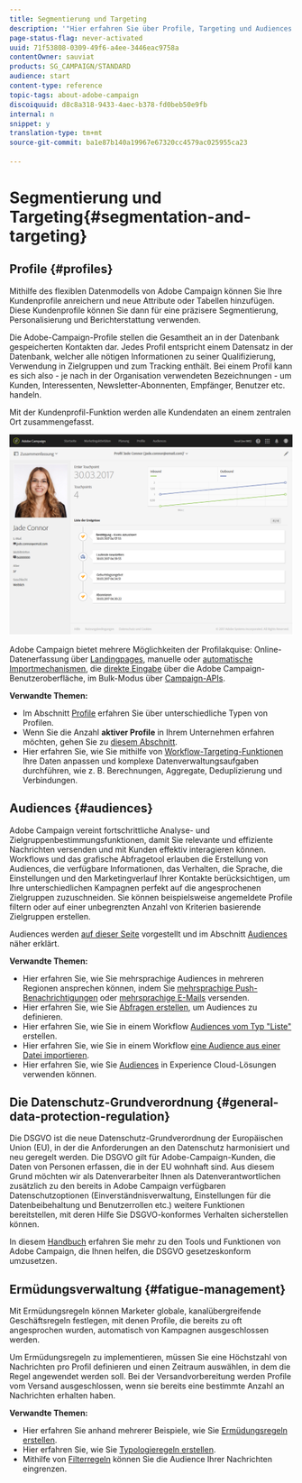 ```yaml
---
title: Segmentierung und Targeting
description: '"Hier erfahren Sie über Profile, Targeting und Audiences in Campaign. Sie finden Informationen zum Erstellen von Audiences, zum Importieren von Kontakten, zur Verwendung von Audiences in Experience Cloud-Lösungen und zum Vermeiden von Marketing-Müdigkeit."'
page-status-flag: never-activated
uuid: 71f53808-0309-49f6-a4ee-3446eac9758a
contentOwner: sauviat
products: SG_CAMPAIGN/STANDARD
audience: start
content-type: reference
topic-tags: about-adobe-campaign
discoiquuid: d8c8a318-9433-4aec-b378-fd0beb50e9fb
internal: n
snippet: y
translation-type: tm+mt
source-git-commit: ba1e87b140a19967e67320cc4579ac025955ca23

---
```



# Segmentierung und Targeting{#segmentation-and-targeting}

## Profile {#profiles}

Mithilfe des flexiblen Datenmodells von Adobe Campaign können Sie Ihre Kundenprofile anreichern und neue Attribute oder Tabellen hinzufügen. Diese Kundenprofile können Sie dann für eine präzisere Segmentierung, Personalisierung und Berichterstattung verwenden.

Die Adobe-Campaign-Profile stellen die Gesamtheit an in der Datenbank gespeicherten Kontakten dar. Jedes Profil entspricht einem Datensatz in der Datenbank, welcher alle nötigen Informationen zu seiner Qualifizierung, Verwendung in Zielgruppen und zum Tracking enthält. Bei einem Profil kann es sich also - je nach in der Organisation verwendeten Bezeichnungen - um Kunden, Interessenten, Newsletter-Abonnenten, Empfänger, Benutzer etc. handeln.

Mit der Kundenprofil-Funktion werden alle Kundendaten an einem zentralen Ort zusammengefasst.

![](assets/mkt_hist_view.png)

Adobe Campaign bietet mehrere Möglichkeiten der Profilakquise: Online-Datenerfassung über [Landingpages](../../channels/using/about-landing-pages.md), manuelle oder [automatische Importmechanismen](../../automating/using/about-data-import-and-export.md), die [direkte Eingabe](../../audiences/using/creating-profiles.md) über die Adobe Campaign-Benutzeroberfläche, im Bulk-Modus über [Campaign-APIs](../../api/using/about-campaign-standard-apis.md).

**Verwandte Themen:**

* Im Abschnitt [Profile](../../audiences/using/about-profiles.md) erfahren Sie über unterschiedliche Typen von Profilen.
* Wenn Sie die Anzahl **aktiver Profile** in Ihrem Unternehmen erfahren möchten, gehen Sie zu [diesem Abschnitt](../../audiences/using/active-profiles.md).
* Hier erfahren Sie, wie Sie mithilfe von [Workflow-Targeting-Funktionen](../../automating/using/about-targeting-activities.md) Ihre Daten anpassen und komplexe Datenverwaltungsaufgaben durchführen, wie z. B. Berechnungen, Aggregate, Deduplizierung und Verbindungen.

## Audiences {#audiences}

Adobe Campaign vereint fortschrittliche Analyse- und Zielgruppenbestimmungsfunktionen, damit Sie relevante und effiziente Nachrichten versenden und mit Kunden effektiv interagieren können. Workflows und das grafische Abfragetool erlauben die Erstellung von Audiences, die verfügbare Informationen, das Verhalten, die Sprache, die Einstellungen und den Marketingverlauf Ihrer Kontakte berücksichtigen, um Ihre unterschiedlichen Kampagnen perfekt auf die angesprochenen Zielgruppen zuzuschneiden. Sie können beispielsweise angemeldete Profile filtern oder auf einer unbegrenzten Anzahl von Kriterien basierende Zielgruppen erstellen.

Audiences werden [auf dieser Seite](../../audiences/using/about-audiences.md) vorgestellt und im Abschnitt [Audiences](../../audiences/using/creating-audiences.md) näher erklärt.

**Verwandte Themen:**

* Hier erfahren Sie, wie Sie mehrsprachige Audiences in mehreren Regionen ansprechen können, indem Sie [mehrsprachige Push-Benachrichtigungen](../../channels/using/creating-a-multilingual-push-notification.md) oder [mehrsprachige E-Mails](../../channels/using/creating-a-multilingual-email.md) versenden.
* Hier erfahren Sie, wie Sie [Abfragen erstellen](../../audiences/using/creating-audiences.md#creating-query-audiences), um Audiences zu definieren.
* Hier erfahren Sie, wie Sie in einem Workflow [Audiences vom Typ "Liste"](../../audiences/using/creating-audiences.md#creating-list-audiences) erstellen.
* Hier erfahren Sie, wie Sie in einem Workflow [eine Audience aus einer Datei importieren](../../audiences/using/creating-audiences.md#creating-file-audiences).
* Hier erfahren Sie, wie Sie [Audiences](../../audiences/using/creating-audiences.md#creating-experience-cloud-audiences) in Experience Cloud-Lösungen verwenden können.

## Die Datenschutz-Grundverordnung {#general-data-protection-regulation}

Die DSGVO ist die neue Datenschutz-Grundverordnung der Europäischen Union (EU), in der die Anforderungen an den Datenschutz harmonisiert und neu geregelt werden. Die DSGVO gilt für Adobe-Campaign-Kunden, die Daten von Personen erfassen, die in der EU wohnhaft sind. Aus diesem Grund möchten wir als Datenverarbeiter Ihnen als Datenverantwortlichen zusätzlich zu den bereits in Adobe Campaign verfügbaren Datenschutzoptionen (Einverständnisverwaltung, Einstellungen für die Datenbeibehaltung und Benutzerrollen etc.) weitere Funktionen bereitstellen, mit deren Hilfe Sie DSGVO-konformes Verhalten sicherstellen können.

In diesem [Handbuch](https://docs.campaign.adobe.com/doc/standard/getting_started/en/ACS_GDPR.html) erfahren Sie mehr zu den Tools und Funktionen von Adobe Campaign, die Ihnen helfen, die DSGVO gesetzeskonform umzusetzen.

## Ermüdungsverwaltung {#fatigue-management}

Mit Ermüdungsregeln können Marketer globale, kanalübergreifende Geschäftsregeln festlegen, mit denen Profile, die bereits zu oft angesprochen wurden, automatisch von Kampagnen ausgeschlossen werden.

Um Ermüdungsregeln zu implementieren, müssen Sie eine Höchstzahl von Nachrichten pro Profil definieren und einen Zeitraum auswählen, in dem die Regel angewendet werden soll. Bei der Versandvorbereitung werden Profile vom Versand ausgeschlossen, wenn sie bereits eine bestimmte Anzahl an Nachrichten erhalten haben.

**Verwandte Themen:**

* Hier erfahren Sie anhand mehrerer Beispiele, wie Sie [Ermüdungsregeln erstellen](../../administration/using/fatigue-rules.md#examples).
* Hier erfahren Sie, wie Sie [Typologieregeln erstellen](../../administration/using/about-typology-rules.md).
* Mithilfe von [Filterregeln](../../administration/using/filtering-rules.md) können Sie die Audience Ihrer Nachrichten eingrenzen.
